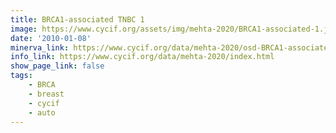 ```yaml
---
title: BRCA1-associated TNBC 1
image: https://www.cycif.org/assets/img/mehta-2020/BRCA1-associated-1.jpg
date: '2010-01-08'
minerva_link: https://www.cycif.org/data/mehta-2020/osd-BRCA1-associated-1.html
info_link: https://www.cycif.org/data/mehta-2020/index.html
show_page_link: false
tags: 
    - BRCA
    - breast
    - cycif
    - auto
---
```


